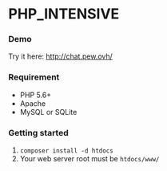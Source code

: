 # PHP_INTENSIVE

### Demo
Try it here: http://chat.pew.ovh/

### Requirement
- PHP 5.6+
- Apache
- MySQL or SQLite

### Getting started
1. `composer install -d htdocs`
2. Your web server root must be `htdocs/www/`
